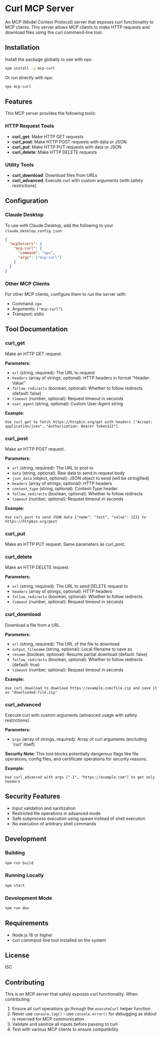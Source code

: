 # Curl MCP Server

An MCP (Model Context Protocol) server that exposes curl functionality to MCP clients. This server allows MCP clients to make HTTP requests and download files using the curl command-line tool.

## Installation

Install the package globally to use with npx:

```bash
npm install -g mcp-curl
```

Or run directly with npx:

```bash
npx mcp-curl
```

## Features

This MCP server provides the following tools:

### HTTP Request Tools

- **curl_get**: Make HTTP GET requests
- **curl_post**: Make HTTP POST requests with data or JSON
- **curl_put**: Make HTTP PUT requests with data or JSON  
- **curl_delete**: Make HTTP DELETE requests

### Utility Tools

- **curl_download**: Download files from URLs
- **curl_advanced**: Execute curl with custom arguments (with safety restrictions)

## Configuration

### Claude Desktop

To use with Claude Desktop, add the following to your `claude_desktop_config.json`:

```json
{
  "mcpServers": {
    "mcp-curl": {
      "command": "npx",
      "args": ["mcp-curl"]
    }
  }
}
```

### Other MCP Clients

For other MCP clients, configure them to run the server with:
- Command: `npx`
- Arguments: `["mcp-curl"]`
- Transport: stdio

## Tool Documentation

### curl_get

Make an HTTP GET request.

**Parameters:**
- `url` (string, required): The URL to request
- `headers` (array of strings, optional): HTTP headers in format "Header: Value"
- `follow_redirects` (boolean, optional): Whether to follow redirects (default: false)
- `timeout` (number, optional): Request timeout in seconds
- `user_agent` (string, optional): Custom User-Agent string

**Example:**
```
Use curl_get to fetch https://httpbin.org/get with headers ["Accept: application/json", "Authorization: Bearer token123"]
```

### curl_post

Make an HTTP POST request.

**Parameters:**
- `url` (string, required): The URL to post to
- `data` (string, optional): Raw data to send in request body
- `json_data` (object, optional): JSON object to send (will be stringified)
- `headers` (array of strings, optional): HTTP headers
- `content_type` (string, optional): Content-Type header
- `follow_redirects` (boolean, optional): Whether to follow redirects
- `timeout` (number, optional): Request timeout in seconds

**Example:**
```
Use curl_post to send JSON data {"name": "test", "value": 123} to https://httpbin.org/post
```

### curl_put

Make an HTTP PUT request. Same parameters as curl_post.

### curl_delete

Make an HTTP DELETE request.

**Parameters:**
- `url` (string, required): The URL to send DELETE request to
- `headers` (array of strings, optional): HTTP headers
- `follow_redirects` (boolean, optional): Whether to follow redirects
- `timeout` (number, optional): Request timeout in seconds

### curl_download

Download a file from a URL.

**Parameters:**
- `url` (string, required): The URL of the file to download
- `output_filename` (string, optional): Local filename to save as
- `resume` (boolean, optional): Resume partial download (default: false)
- `follow_redirects` (boolean, optional): Whether to follow redirects (default: true)
- `timeout` (number, optional): Request timeout in seconds

**Example:**
```
Use curl_download to download https://example.com/file.zip and save it as "downloaded-file.zip"
```

### curl_advanced

Execute curl with custom arguments (advanced usage with safety restrictions).

**Parameters:**
- `args` (array of strings, required): Array of curl arguments (excluding 'curl' itself)

**Security Note:** This tool blocks potentially dangerous flags like file operations, config files, and certificate operations for security reasons.

**Example:**
```
Use curl_advanced with args ["-I", "https://example.com"] to get only headers
```

## Security Features

- Input validation and sanitization
- Restricted file operations in advanced mode
- Safe subprocess execution using spawn instead of shell execution
- No execution of arbitrary shell commands

## Development

### Building

```bash
npm run build
```

### Running Locally

```bash
npm start
```

### Development Mode

```bash
npm run dev
```

## Requirements

- Node.js 16 or higher
- curl command-line tool installed on the system

## License

ISC

## Contributing

This is an MCP server that safely exposes curl functionality. When contributing:

1. Ensure all curl operations go through the `executeCurl` helper function
2. Never use `console.log()` - use `console.error()` for debugging as stdout is reserved for MCP communication
3. Validate and sanitize all inputs before passing to curl
4. Test with various MCP clients to ensure compatibility
